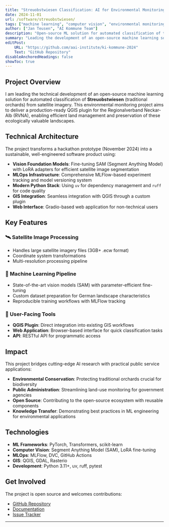 ```yaml
---
title: "Streuobstwiesen Classification: AI for Environmental Monitoring"
date: 2024-11-01
url: /software/streuobstwiesen/
tags: ["machine learning", "computer vision", "environmental monitoring", "satellite imagery", "open source", "GIS"]
author: ["Jan Teusen", "AI Kommune Team"]
description: "Open-source ML solution for automated classification of traditional orchards from satellite imagery" 
summary: "Leading the development of an open-source machine learning solution for automated classification of Streuobstwiesen (traditional orchards) from satellite imagery, enabling efficient environmental monitoring for public administration."
editPost:
    URL: "https://github.com/aai-institute/ki-kommune-2024"
    Text: "GitHub Repository"
disableAnchoredHeadings: false
showToc: true
---
```


## Project Overview

I am leading the technical development of an open-source machine learning solution for automated classification of **Streuobstwiesen** (traditional orchards) from satellite imagery. This environmental monitoring project aims to deliver a production-ready QGIS plugin for the Regionalverband Neckar-Alb (RVNA), enabling efficient land management and preservation of these ecologically valuable landscapes.

## Technical Architecture

The project transforms a hackathon prototype (November 2024) into a sustainable, well-engineered software product using:

- **Vision Foundation Models**: Fine-tuning SAM (Segment Anything Model) with LoRA adapters for efficient satellite image segmentation
- **MLOps Infrastructure**: Comprehensive MLFlow-based experiment tracking and model versioning system
- **Modern Python Stack**: Using `uv` for dependency management and `ruff` for code quality
- **GIS Integration**: Seamless integration with QGIS through a custom plugin
- **Web Interface**: Gradio-based web application for non-technical users

## Key Features

### 🛰️ Satellite Image Processing
- Handles large satellite imagery files (3GB+ .ecw format)
- Coordinate system transformations
- Multi-resolution processing pipeline

### 🤖 Machine Learning Pipeline
- State-of-the-art vision models (SAM) with parameter-efficient fine-tuning
- Custom dataset preparation for German landscape characteristics
- Reproducible training workflows with MLFlow tracking

### 🔧 User-Facing Tools
- **QGIS Plugin**: Direct integration into existing GIS workflows
- **Web Application**: Browser-based interface for quick classification tasks
- **API**: RESTful API for programmatic access

## Impact

This project bridges cutting-edge AI research with practical public service applications:

- **Environmental Conservation**: Protecting traditional orchards crucial for biodiversity
- **Public Administration**: Streamlining land-use monitoring for government agencies
- **Open Source**: Contributing to the open-source ecosystem with reusable components
- **Knowledge Transfer**: Demonstrating best practices in ML engineering for environmental applications

## Technologies

- **ML Frameworks**: PyTorch, Transformers, scikit-learn
- **Computer Vision**: Segment Anything Model (SAM), LoRA fine-tuning
- **MLOps**: MLFlow, DVC, GitHub Actions
- **GIS**: QGIS, GDAL, Rasterio
- **Development**: Python 3.11+, uv, ruff, pytest

## Get Involved

The project is open source and welcomes contributions:

- [GitHub Repository](https://github.com/aai-institute/ki-kommune-2024)
- [Documentation](https://github.com/aai-institute/ki-kommune-2024/wiki)
- [Issue Tracker](https://github.com/aai-institute/ki-kommune-2024/issues)

---